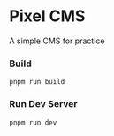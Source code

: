 # Pixel CMS
A simple CMS for practice

### Build
``` pnpm run build ```
### Run Dev Server
``` pnpm run dev ```